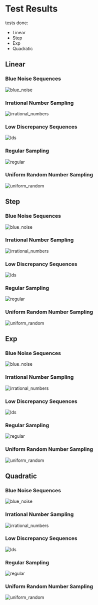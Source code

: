 # Test Results
 tests done:
* Linear
* Step
* Exp
* Quadratic
## Linear
### Blue Noise Sequences
![blue_noise](../../../_1d/samples/blue_noise/Linear.png)  
### Irrational Number Sampling
![irrational_numbers](../../../_1d/samples/irrational_numbers/Linear.png)  
### Low Discrepancy Sequences
![lds](../../../_1d/samples/lds/Linear.png)  
### Regular Sampling
![regular](../../../_1d/samples/regular/Linear.png)  
### Uniform Random Number Sampling
![uniform_random](../../../_1d/samples/uniform_random/Linear.png)  
## Step
### Blue Noise Sequences
![blue_noise](../../../_1d/samples/blue_noise/Step.png)  
### Irrational Number Sampling
![irrational_numbers](../../../_1d/samples/irrational_numbers/Step.png)  
### Low Discrepancy Sequences
![lds](../../../_1d/samples/lds/Step.png)  
### Regular Sampling
![regular](../../../_1d/samples/regular/Step.png)  
### Uniform Random Number Sampling
![uniform_random](../../../_1d/samples/uniform_random/Step.png)  
## Exp
### Blue Noise Sequences
![blue_noise](../../../_1d/samples/blue_noise/Exp.png)  
### Irrational Number Sampling
![irrational_numbers](../../../_1d/samples/irrational_numbers/Exp.png)  
### Low Discrepancy Sequences
![lds](../../../_1d/samples/lds/Exp.png)  
### Regular Sampling
![regular](../../../_1d/samples/regular/Exp.png)  
### Uniform Random Number Sampling
![uniform_random](../../../_1d/samples/uniform_random/Exp.png)  
## Quadratic
### Blue Noise Sequences
![blue_noise](../../../_1d/samples/blue_noise/Quadratic.png)  
### Irrational Number Sampling
![irrational_numbers](../../../_1d/samples/irrational_numbers/Quadratic.png)  
### Low Discrepancy Sequences
![lds](../../../_1d/samples/lds/Quadratic.png)  
### Regular Sampling
![regular](../../../_1d/samples/regular/Quadratic.png)  
### Uniform Random Number Sampling
![uniform_random](../../../_1d/samples/uniform_random/Quadratic.png)  
